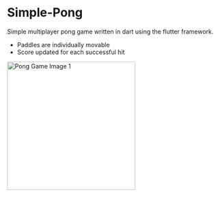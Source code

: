 # Simple-Pong

Simple multiplayer pong game written in dart using the flutter framework.
- Paddles are individually movable
- Score updated for each successful hit

<img src="https://github.com/user-attachments/assets/53644645-ddb6-4c6b-906b-c25abe52e688" alt="Pong Game Image 1" width="300"/>
